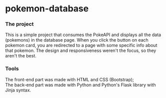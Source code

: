 # pokemon-database

### The project
This is a simple project that consumes the PokeAPI and displays all the data (pokemons) in the database page. When you click the button on each pokemon card, you are redirected to a page with some specific info about that pokemon. The design and responsiveness weren't the focus, so they aren't the best.

### Tools
The front-end part was made with HTML and CSS (Bootstrap); <br>
The back-end part was made with Python and Python's Flask library with Jinja syntax.

